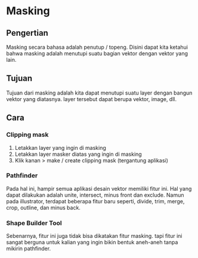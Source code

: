 # Masking

## Pengertian

Masking secara bahasa adalah penutup / topeng. Disini dapat kita ketahui bahwa masking adalah menutupi suatu bagian vektor dengan vektor yang lain.

## Tujuan

Tujuan dari masking adalah kita dapat menutupi suatu layer dengan bangun vektor yang diatasnya. layer tersebut dapat berupa vektor, image, dll.

## Cara

### Clipping mask

1. Letakkan layer yang ingin di masking
2. Letakkan layer masker diatas yang ingin di masking
3. Klik kanan > make / create clipping mask (tergantung aplikasi)

### Pathfinder

Pada hal ini, hampir semua aplikasi desain vektor memiliki fitur ini. Hal yang dapat dilakukan adalah unite, intersect, minus front dan exclude. Namun pada illustrator, terdapat beberapa fitur baru seperti, divide, trim, merge, crop, outline, dan minus back.

### Shape Builder Tool

Sebenarnya, fitur ini juga tidak bisa dikatakan fitur masking. tapi fitur ini sangat berguna untuk kalian yang ingin bikin bentuk aneh-aneh tanpa mikirin pathfinder.

